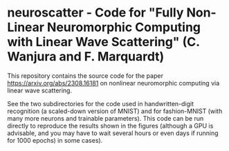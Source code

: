 # neuroscatter - Code for "Fully Non-Linear Neuromorphic Computing with Linear Wave Scattering" (C. Wanjura and F. Marquardt)

This repository contains the source code for the paper https://arxiv.org/abs/2308.16181 on nonlinear neuromorphic computing via linear wave scattering. 

See the two subdirectories for the code used in handwritten-digit recognition (a scaled-down version of MNIST) and for fashion-MNIST (with many more neurons and trainable parameters). This code can be run directly to reproduce the results shown in the figures (although a GPU is advisable, and you may have to wait several hours or even days if running for 1000 epochs) in some cases).
